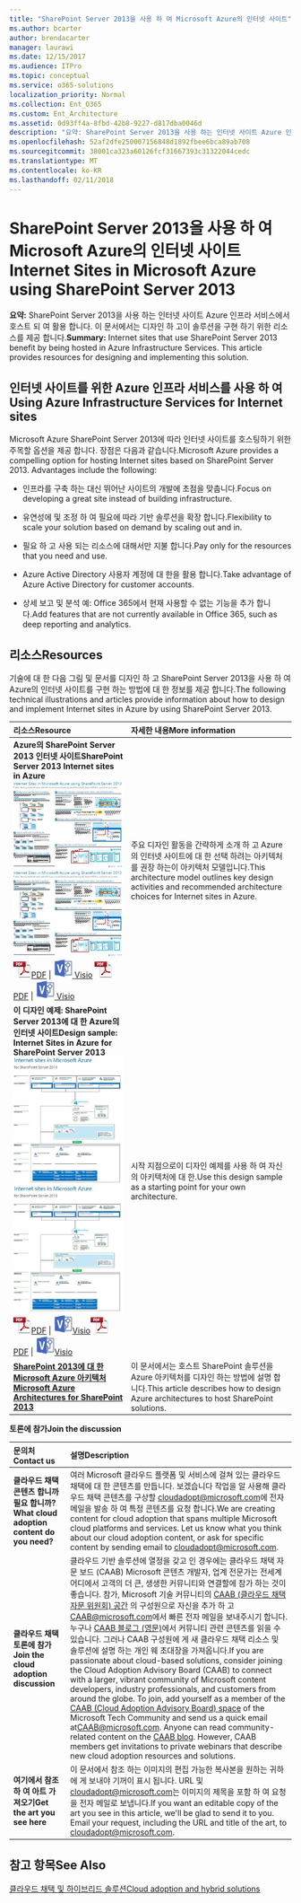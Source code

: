 ```yaml
---
title: "SharePoint Server 2013을 사용 하 여 Microsoft Azure의 인터넷 사이트"
ms.author: bcarter
author: brendacarter
manager: laurawi
ms.date: 12/15/2017
ms.audience: ITPro
ms.topic: conceptual
ms.service: o365-solutions
localization_priority: Normal
ms.collection: Ent_O365
ms.custom: Ent_Architecture
ms.assetid: 0d93ff4a-8fbd-42b8-9227-d817dba0046d
description: "요약: SharePoint Server 2013을 사용 하는 인터넷 사이트 Azure 인프라 서비스에서 호스트 되 여 활용 합니다. 이 문서에서는 디자인 하 고이 솔루션을 구현 하기 위한 리소스를 제공 합니다."
ms.openlocfilehash: 52af2dfe250007156848d1892fbee6bca89ab708
ms.sourcegitcommit: 38001ca323a60126fcf31667393c31322044cedc
ms.translationtype: MT
ms.contentlocale: ko-KR
ms.lasthandoff: 02/11/2018
---
```

# <a name="internet-sites-in-microsoft-azure-using-sharepoint-server-2013"></a><span data-ttu-id="78731-104">SharePoint Server 2013을 사용 하 여 Microsoft Azure의 인터넷 사이트</span><span class="sxs-lookup"><span data-stu-id="78731-104">Internet Sites in Microsoft Azure using SharePoint Server 2013</span></span>

 <span data-ttu-id="78731-p102">**요약:** SharePoint Server 2013을 사용 하는 인터넷 사이트 Azure 인프라 서비스에서 호스트 되 여 활용 합니다. 이 문서에서는 디자인 하 고이 솔루션을 구현 하기 위한 리소스를 제공 합니다.</span><span class="sxs-lookup"><span data-stu-id="78731-p102">**Summary:** Internet sites that use SharePoint Server 2013 benefit by being hosted in Azure Infrastructure Services. This article provides resources for designing and implementing this solution.</span></span>
  
## <a name="using-azure-infrastructure-services-for-internet-sites"></a><span data-ttu-id="78731-107">인터넷 사이트를 위한 Azure 인프라 서비스를 사용 하 여</span><span class="sxs-lookup"><span data-stu-id="78731-107">Using Azure Infrastructure Services for Internet sites</span></span>

<span data-ttu-id="78731-p103">Microsoft Azure SharePoint Server 2013에 따라 인터넷 사이트를 호스팅하기 위한 주목할 옵션을 제공 합니다. 장점은 다음과 같습니다.</span><span class="sxs-lookup"><span data-stu-id="78731-p103">Microsoft Azure provides a compelling option for hosting Internet sites based on SharePoint Server 2013. Advantages include the following:</span></span>
  
- <span data-ttu-id="78731-110">인프라를 구축 하는 대신 뛰어난 사이트의 개발에 초점을 맞춥니다.</span><span class="sxs-lookup"><span data-stu-id="78731-110">Focus on developing a great site instead of building infrastructure.</span></span>
    
- <span data-ttu-id="78731-111">유연성에 및 조정 하 여 필요에 따라 기반 솔루션을 확장 합니다.</span><span class="sxs-lookup"><span data-stu-id="78731-111">Flexibility to scale your solution based on demand by scaling out and in.</span></span>
    
- <span data-ttu-id="78731-112">필요 하 고 사용 되는 리소스에 대해서만 지불 합니다.</span><span class="sxs-lookup"><span data-stu-id="78731-112">Pay only for the resources that you need and use.</span></span>
    
- <span data-ttu-id="78731-113">Azure Active Directory 사용자 계정에 대 한을 활용 합니다.</span><span class="sxs-lookup"><span data-stu-id="78731-113">Take advantage of Azure Active Directory for customer accounts.</span></span>
    
- <span data-ttu-id="78731-114">상세 보고 및 분석 예: Office 365에서 현재 사용할 수 없는 기능을 추가 합니다.</span><span class="sxs-lookup"><span data-stu-id="78731-114">Add features that are not currently available in Office 365, such as deep reporting and analytics.</span></span>
    
## <a name="resources"></a><span data-ttu-id="78731-115">리소스</span><span class="sxs-lookup"><span data-stu-id="78731-115">Resources</span></span>

<span data-ttu-id="78731-116">기술에 대 한 다음 그림 및 문서를 디자인 하 고 SharePoint Server 2013을 사용 하 여 Azure의 인터넷 사이트를 구현 하는 방법에 대 한 정보를 제공 합니다.</span><span class="sxs-lookup"><span data-stu-id="78731-116">The following technical illustrations and articles provide information about how to design and implement Internet sites in Azure by using SharePoint Server 2013.</span></span>
  
|<span data-ttu-id="78731-117">**리소스**</span><span class="sxs-lookup"><span data-stu-id="78731-117">**Resource**</span></span>|<span data-ttu-id="78731-118">**자세한 내용**</span><span class="sxs-lookup"><span data-stu-id="78731-118">**More information**</span></span>|
|:-----|:-----|
|<span data-ttu-id="78731-119">**Azure의 SharePoint Server 2013 인터넷 사이트**</span><span class="sxs-lookup"><span data-stu-id="78731-119">**SharePoint Server 2013 Internet sites in Azure**</span></span> <br/> <span data-ttu-id="78731-120">[![SharePoint를 사용 하 여 Azure의 인터넷 사이트의 이미지](images/MS_AZ_SPInternetSites.jpg)          ](https://go.microsoft.com/fwlink/p/?LinkId=392552)</span><span class="sxs-lookup"><span data-stu-id="78731-120">[![Image of Internet sites in Azure using SharePoint](images/MS_AZ_SPInternetSites.jpg)          ](https://go.microsoft.com/fwlink/p/?LinkId=392552)</span></span> <br/> <span data-ttu-id="78731-121">![PDF 파일](images/ITPro_Other_PDFicon.png)[PDF](https://go.microsoft.com/fwlink/p/?LinkId=392552) \| [ ![Visio 파일](images/ITPro_Other_VisioIcon.jpg)          ](https://go.microsoft.com/fwlink/p/?LinkId=392551)[Visio](https://go.microsoft.com/fwlink/p/?LinkId=392551)  </span><span class="sxs-lookup"><span data-stu-id="78731-121">![PDF file](images/ITPro_Other_PDFicon.png)[PDF](https://go.microsoft.com/fwlink/p/?LinkId=392552)  \| [![Visio file](images/ITPro_Other_VisioIcon.jpg)          ](https://go.microsoft.com/fwlink/p/?LinkId=392551)[Visio](https://go.microsoft.com/fwlink/p/?LinkId=392551)</span></span> <br/> |<span data-ttu-id="78731-122">주요 디자인 활동을 간략하게 소개 하 고 Azure의 인터넷 사이트에 대 한 선택 하려는 아키텍처를 권장 하는이 아키텍처 모델입니다.</span><span class="sxs-lookup"><span data-stu-id="78731-122">This architecture model outlines key design activities and recommended architecture choices for Internet sites in Azure.</span></span>  <br/> |
|<span data-ttu-id="78731-123">**이 디자인 예제: SharePoint Server 2013에 대 한 Azure의 인터넷 사이트**</span><span class="sxs-lookup"><span data-stu-id="78731-123">**Design sample: Internet Sites in Azure for SharePoint Server 2013**</span></span> <br/> <span data-ttu-id="78731-124">[![이 디자인 예제 이미지: SharePoint 2013에 대 한 Microsoft Azure의 인터넷 사이트](images/MS_AZ_InternetSitesDesignSample.jpg)          ](https://go.microsoft.com/fwlink/p/?LinkId=392549)</span><span class="sxs-lookup"><span data-stu-id="78731-124">[![Image of the Design sample: Internet sites in Microsoft Azure for SharePoint 2013](images/MS_AZ_InternetSitesDesignSample.jpg)          ](https://go.microsoft.com/fwlink/p/?LinkId=392549)</span></span> <br/> <span data-ttu-id="78731-125">![PDF 파일](images/ITPro_Other_PDFicon.png)[PDF](https://go.microsoft.com/fwlink/p/?LinkId=392549)  \| ![Visio 파일](images/ITPro_Other_VisioIcon.jpg)[Visio](https://go.microsoft.com/fwlink/p/?LinkId=392548)</span><span class="sxs-lookup"><span data-stu-id="78731-125">![PDF file](images/ITPro_Other_PDFicon.png)[PDF](https://go.microsoft.com/fwlink/p/?LinkId=392549)  \| ![Visio file](images/ITPro_Other_VisioIcon.jpg)[Visio](https://go.microsoft.com/fwlink/p/?LinkId=392548)</span></span> <br/> |<span data-ttu-id="78731-126">시작 지점으로이 디자인 예제를 사용 하 여 자신의 아키텍처에 대 한.</span><span class="sxs-lookup"><span data-stu-id="78731-126">Use this design sample as a starting point for your own architecture.</span></span>  <br/> |
|<span data-ttu-id="78731-127">**[SharePoint 2013에 대 한 Microsoft Azure 아키텍처](microsoft-azure-architectures-for-sharepoint-2013.md)**</span><span class="sxs-lookup"><span data-stu-id="78731-127">**[Microsoft Azure Architectures for SharePoint 2013](microsoft-azure-architectures-for-sharepoint-2013.md)**</span></span> <br/> |<span data-ttu-id="78731-128">이 문서에서는 호스트 SharePoint 솔루션을 Azure 아키텍처를 디자인 하는 방법에 설명 합니다.</span><span class="sxs-lookup"><span data-stu-id="78731-128">This article describes how to design Azure architectures to host SharePoint solutions.</span></span>  <br/> |

   
<span data-ttu-id="78731-129">**토론에 참가**</span><span class="sxs-lookup"><span data-stu-id="78731-129">**Join the discussion**</span></span>

|<span data-ttu-id="78731-130">**문의처**</span><span class="sxs-lookup"><span data-stu-id="78731-130">**Contact us**</span></span>|<span data-ttu-id="78731-131">**설명**</span><span class="sxs-lookup"><span data-stu-id="78731-131">**Description**</span></span>|
|:-----|:-----|
|<span data-ttu-id="78731-132">**클라우드 채택 콘텐츠 합니까 필요 합니까?**</span><span class="sxs-lookup"><span data-stu-id="78731-132">**What cloud adoption content do you need?**</span></span> <br/> |<span data-ttu-id="78731-p104">여러 Microsoft 클라우드 플랫폼 및 서비스에 걸쳐 있는 클라우드 채택에 대 한 콘텐츠를 만듭니다. 보겠습니다 작업을 알 사용해 클라우드 채택 콘텐츠를 구상할 [cloudadopt@microsoft.com](mailto:cloudadopt@microsoft.com?Subject=[Cloud%20Adoption%20Content%20Feedback]:%20)에 전자 메일을 발송 하 여 특정 콘텐츠를 요청 합니다.</span><span class="sxs-lookup"><span data-stu-id="78731-p104">We are creating content for cloud adoption that spans multiple Microsoft cloud platforms and services. Let us know what you think about our cloud adoption content, or ask for specific content by sending email to [cloudadopt@microsoft.com](mailto:cloudadopt@microsoft.com?Subject=[Cloud%20Adoption%20Content%20Feedback]:%20).  </span></span><br/> |
|<span data-ttu-id="78731-135">**클라우드 채택 토론에 참가**</span><span class="sxs-lookup"><span data-stu-id="78731-135">**Join the cloud adoption discussion**</span></span> <br/> |<span data-ttu-id="78731-p105">클라우드 기반 솔루션에 열정을 갖고 인 경우에는 클라우드 채택 자문 보드 (CAAB) Microsoft 콘텐츠 개발자, 업계 전문가는 전세계 어디에서 고객의 더 큰, 생생한 커뮤니티와 연결할에 참가 하는 것이 좋습니다. 참가, Microsoft 기술 커뮤니티의 [CAAB (클라우드 채택 자문 위원회) 공간](https://aka.ms/caab) 의 구성원으로 자신을 추가 하 고[CAAB@microsoft.com](mailto:caab@microsoft.com?Subject=I%20just%20joined%20the%20Cloud%20Adoption%20Advisory%20Board!)에서 빠른 전자 메일을 보내주시기 합니다. 누구나 [CAAB 블로그 (영문)](https://blogs.technet.com/b/solutions_advisory_board/)에서 커뮤니티 관련 콘텐츠를 읽을 수 있습니다. 그러나 CAAB 구성원에 게 새 클라우드 채택 리소스 및 솔루션에 설명 하는 개인 웨 초대장을 가져옵니다.</span><span class="sxs-lookup"><span data-stu-id="78731-p105">If you are passionate about cloud-based solutions, consider joining the Cloud Adoption Advisory Board (CAAB) to connect with a larger, vibrant community of Microsoft content developers, industry professionals, and customers from around the globe. To join, add yourself as a member of the [CAAB (Cloud Adoption Advisory Board) space](https://aka.ms/caab) of the Microsoft Tech Community and send us a quick email at[CAAB@microsoft.com](mailto:caab@microsoft.com?Subject=I%20just%20joined%20the%20Cloud%20Adoption%20Advisory%20Board!). Anyone can read community-related content on the [CAAB blog](https://blogs.technet.com/b/solutions_advisory_board/). However, CAAB members get invitations to private webinars that describe new cloud adoption resources and solutions.  </span></span><br/> |
|<span data-ttu-id="78731-139">**여기에서 참조 하 여 아트 가져오기**</span><span class="sxs-lookup"><span data-stu-id="78731-139">**Get the art you see here**</span></span> <br/> |<span data-ttu-id="78731-p106">이 문서에서 참조 하는 이미지의 편집 가능한 복사본을 원하는 귀하에 게 보내야 기꺼이 표시 됩니다. URL 및 [cloudadopt@microsoft.com](mailto:cloudadopt@microsoft.com?subject=[Art%20Request]:%20)는 이미지의 제목을 포함 하 여 요청을 전자 메일로 보냅니다.</span><span class="sxs-lookup"><span data-stu-id="78731-p106">If you want an editable copy of the art you see in this article, we'll be glad to send it to you. Email your request, including the URL and title of the art, to [cloudadopt@microsoft.com](mailto:cloudadopt@microsoft.com?subject=[Art%20Request]:%20).  </span></span><br/> |
   
## <a name="see-also"></a><span data-ttu-id="78731-142">참고 항목</span><span class="sxs-lookup"><span data-stu-id="78731-142">See Also</span></span>

[<span data-ttu-id="78731-143">클라우드 채택 및 하이브리드 솔루션</span><span class="sxs-lookup"><span data-stu-id="78731-143">Cloud adoption and hybrid solutions</span></span>](cloud-adoption-and-hybrid-solutions.md)




